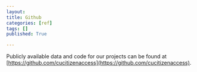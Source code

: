 ```yaml
---
layout: 
title: Github
categories: [ref]
tags: []
published: True

---
```


Publicly available data and code for our projects can be found at [https://github.com/cucitizenaccess](https://github.com/cucitizenaccess).